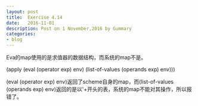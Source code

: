 ```yaml
---
layout: post
title:  Exercise 4.14
date:   2016-11-01
description: Post on 1 November,2016 by Gummary
categories:
- blog
---
```


Eva的map使用的是求值器的数据结构，而系统的map不是。

(apply (eval (operator exp) env) 
(list-of-values (operands exp) env)))

(eval (operator exp) env)返回了scheme自身的map，而(list-of-values (operands exp) env)返回的是以'+开头的表，系统的map不能对其操作，所以报错了。